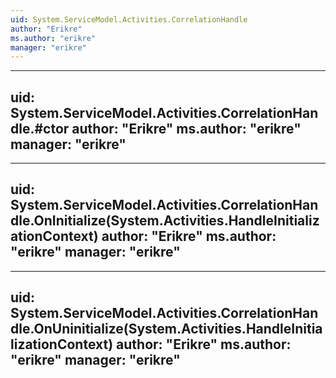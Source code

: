 ```yaml
---
uid: System.ServiceModel.Activities.CorrelationHandle
author: "Erikre"
ms.author: "erikre"
manager: "erikre"
---
```


---
uid: System.ServiceModel.Activities.CorrelationHandle.#ctor
author: "Erikre"
ms.author: "erikre"
manager: "erikre"
---

---
uid: System.ServiceModel.Activities.CorrelationHandle.OnInitialize(System.Activities.HandleInitializationContext)
author: "Erikre"
ms.author: "erikre"
manager: "erikre"
---

---
uid: System.ServiceModel.Activities.CorrelationHandle.OnUninitialize(System.Activities.HandleInitializationContext)
author: "Erikre"
ms.author: "erikre"
manager: "erikre"
---
